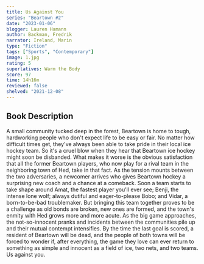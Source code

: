 ```yaml
---
title: Us Against You
series: "Beartown #2"
date: "2023-01-06"
blogger: Lauren Hamann
author: Backman, Fredrik
narrator: Ireland, Marin
type: "Fiction"
tags: ["Sports", "Contemporary"]
image: 1.jpg
rating: 5
superlatives: Warm the Body
score: 97
time: 14h16m
reviewed: false
shelved: "2021-12-08"
---
```


## Book Description

A small community tucked deep in the forest, Beartown is home to tough, hardworking people who don't expect life to be easy or fair. No matter how difficult times get, they've always been able to take pride in their local ice hockey team. So it's a cruel blow when they hear that Beartown ice hockey might soon be disbanded. What makes it worse is the obvious satisfaction that all the former Beartown players, who now play for a rival team in the neighboring town of Hed, take in that fact. As the tension mounts between the two adversaries, a newcomer arrives who gives Beartown hockey a surprising new coach and a chance at a comeback.
Soon a team starts to take shape around Amat, the fastest player you'll ever see; Benji, the intense lone wolf; always dutiful and eager-to-please Bobo; and Vidar, a born-to-be-bad troublemaker. But bringing this team together proves to be a challenge as old bonds are broken, new ones are formed, and the town's enmity with Hed grows more and more acute.
As the big game approaches, the not-so-innocent pranks and incidents between the communities pile up and their mutual contempt intensifies. By the time the last goal is scored, a resident of Beartown will be dead, and the people of both towns will be forced to wonder if, after everything, the game they love can ever return to something as simple and innocent as a field of ice, two nets, and two teams. Us against you.
